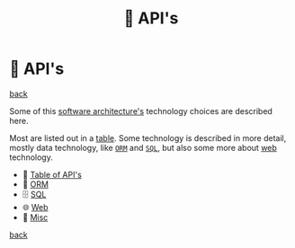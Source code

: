 ﻿---
title: "🎁 API's"
description: "API and technology choices in this architecture: ORM, SQL, web and others."
image: "/images/api-page.png"
keywords:
  - orm
  - sql
  - web
  - tech stack
  - framework
  - c#
  - .net
  - coding
  - programming
  - software engineering
  - software development
  - software design
  - software architecture
  - software
  - computers
---

🎁 API's
========

[back](..)

Some of this [software architecture's](../index.md) technology choices are described here.

Most are listed out in a [table](table.md). Some technology is described in more detail, mostly data technology, like [`ORM`](orm.md) and [`SQL`](sql.md), but also some more about [web](web.md) technology.

- 📜 [Table of API's](table.md)
- 📀 [ORM](orm.md)
- 🗄️ [SQL](sql.md)
- 🌐 [Web](web.md)
- 🧱 [Misc](misc.md)

[back](..)
